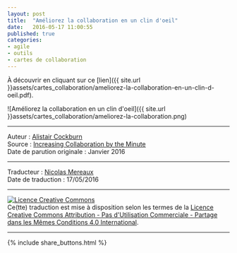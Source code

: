 ```yaml
---
layout: post
title:  "Améliorez la collaboration en un clin d'oeil"
date:   2016-05-17 11:00:55
published: true
categories: 
- agile
- outils
- cartes de collaboration
---
```


À découvrir en cliquant sur ce [lien]({{ site.url }}assets/cartes_collaboration/ameliorez-la-collaboration-en-un-clin-d-oeil.pdf).

![Améliorez la collaboration en un clin d'oeil]({{ site.url }}assets/cartes_collaboration/ameliorez-la-collaboration.png)

---
Auteur : [Alistair Cockburn](http://alistair.cockburn.us/)  
Source : [Increasing Collaboration by the Minute](http://www.crosstalkonline.org/storage/issue-archives/2016/201601/201601-Cockburn.pdf)  
Date de parution originale : Janvier 2016  

---
Traducteur : [Nicolas Mereaux](http://www.les-traducteurs-agiles.org/traducteurs/)  
Date de traduction : 17/05/2016  

---

<a rel="license" href="http://creativecommons.org/licenses/by-nc-sa/4.0/"><img alt="Licence Creative Commons" style="border-width:0" src="http://i.creativecommons.org/l/by-nc-sa/4.0/88x31.png" /></a><br />Ce(tte) traduction est mise à disposition selon les termes de la <a rel="license" href="http://creativecommons.org/licenses/by-nc-sa/4.0/">Licence Creative Commons Attribution - Pas d'Utilisation Commerciale - Partage dans les Mêmes Conditions 4.0 International</a>.

---

{% include share_buttons.html %}



